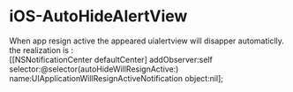 iOS-AutoHideAlertView
=====================
When app resign active the appeared uialertview will disapper automaticlly.  
the realization is :  
[[NSNotificationCenter defaultCenter] addObserver:self selector:@selector(autoHideWillResignActive:) name:UIApplicationWillResignActiveNotification object:nil];
